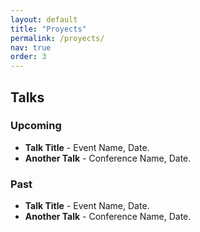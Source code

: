 ```yaml
---
layout: default
title: "Proyects"
permalink: /proyects/
nav: true
order: 3
---
```


## Talks

### Upcoming

- **Talk Title** - Event Name, Date.
- **Another Talk** - Conference Name, Date.

### Past

- **Talk Title** - Event Name, Date.
- **Another Talk** - Conference Name, Date.
